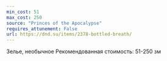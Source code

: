```yaml
---
min_cost: 51
max_cost: 250
source: "Princes of the Apocalypse"
requires_attunement: False
url: https://dnd.su/items/2378-bottled-breath/
---
```


Зелье, необычное
Рекомендованная стоимость: 51-250 зм